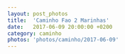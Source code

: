 ```yaml
---
layout: post_photos
title:  'Caminho Fao 2 Marinhas'
date:   2017-06-09 20:00:00 +0200
category: caminho
photos: 'photos/caminho/2017-06-09'
---
```


